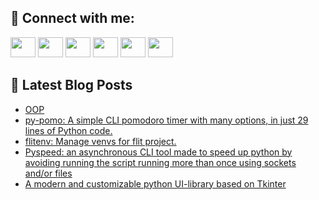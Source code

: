 ## 🔎 Connect with me:
[<img height="32" width="40" src="https://cdn.jsdelivr.net/npm/simple-icons@v5/icons/telegram.svg" />](https://t.me/bullbesh)
[<img height="32" width="40" src="https://cdn.jsdelivr.net/npm/simple-icons@v5/icons/vk.svg" />](https://vk.com/bullbesh)
[<img height="32" width="40" src="https://cdn.jsdelivr.net/npm/simple-icons@v5/icons/twitter.svg" />](https://twitter.com/bullbesh1)
[<img height="32" width="40" src="https://cdn.jsdelivr.net/npm/simple-icons@v5/icons/instagram.svg" />](https://www.instagram.com/bullbesh)
[<img height="32" width="40" src="https://cdn.jsdelivr.net/npm/simple-icons@v5/icons/reddit.svg" />](https://www.reddit.com/user/bullbesh)
[<img height="32" width="40" src="https://cdn.jsdelivr.net/npm/simple-icons@v5/icons/youtube.svg" />](https://www.youtube.com/channel/UCtfjRs6uzgq5mfm8S06WTcg)

## 📕 Latest Blog Posts
<!-- BLOG-POST-LIST:START -->
- [OOP](https://www.reddit.com/r/Python/comments/uzrt1u/oop/)
- [py-pomo: A simple CLI pomodoro timer with many options, in just 29 lines of Python code.](https://www.reddit.com/r/Python/comments/uzqccw/pypomo_a_simple_cli_pomodoro_timer_with_many/)
- [flitenv: Manage venvs for flit project.](https://www.reddit.com/r/Python/comments/uzp44h/flitenv_manage_venvs_for_flit_project/)
- [Pyspeed: an asynchronous CLI tool made to speed up python by avoiding running the script running more than once using sockets and/or files](https://www.reddit.com/r/Python/comments/uzoaja/pyspeed_an_asynchronous_cli_tool_made_to_speed_up/)
- [A modern and customizable python UI-library based on Tkinter](https://www.reddit.com/r/Python/comments/uznn8f/a_modern_and_customizable_python_uilibrary_based/)
<!-- BLOG-POST-LIST:END -->
